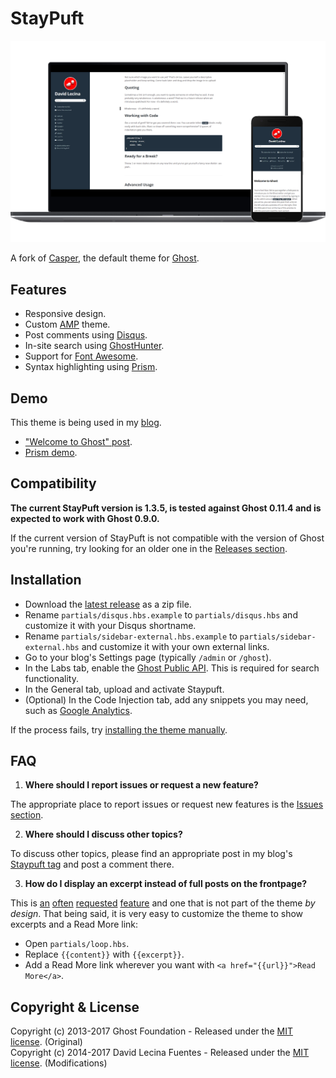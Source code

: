 # StayPuft

![Screenshot](/assets/screenshot-mockup.png?raw=true)

A fork of [Casper](https://github.com/TryGhost/Casper), the default theme for [Ghost](https://github.com/TryGhost/Ghost).

## Features

* Responsive design.
* Custom [AMP](https://dev.ghost.org/custom-amp-themes/) theme.
* Post comments using [Disqus](http://disqus.com/).
* In-site search using [GhostHunter](https://github.com/i11ume/ghostHunter).
* Support for [Font Awesome](https://github.com/FortAwesome/Font-Awesome).
* Syntax highlighting using [Prism](https://github.com/LeaVerou/prism/).

## Demo

This theme is being used in my [blog](http://davidlecina.com/).

*  ["Welcome to Ghost" post](http://davidlecina.com/blog/welcome-to-ghost/).
*  [Prism demo](http://davidlecina.com/blog/prism-demo/).

## Compatibility

**The current StayPuft version is 1.3.5, is tested against Ghost 0.11.4 and is expected to work with Ghost 0.9.0.**

If the current version of StayPuft is not compatible with the version of Ghost you're running, try looking for an older one in the [Releases section](https://github.com/dlecina/StayPuft/releases).

## Installation

* Download the [latest release](https://github.com/dlecina/StayPuft/releases/latest) as a zip file.
* Rename `partials/disqus.hbs.example` to `partials/disqus.hbs` and customize it with your Disqus shortname.
* Rename `partials/sidebar-external.hbs.example` to `partials/sidebar-external.hbs` and customize it with your own external links.
* Go to your blog's Settings page (typically `/admin` or `/ghost`).
* In the Labs tab, enable the [Ghost Public API](http://support.ghost.org/public-api-beta/). This is required for search functionality.
* In the General tab, upload and activate Staypuft.
* (Optional) In the Code Injection tab, add any snippets you may need, such as [Google Analytics](http://academy.ghost.org/how-to-monitor-your-ghost-blogs-traffic/).

If the process fails, try [installing the theme manually](https://www.ghostforbeginners.com/how-to-install-a-ghost-theme/#uploadmanually).

## FAQ

1. **Where should I report issues or request a new feature?**

  The appropriate place to report issues or request new features is the [Issues section](https://github.com/dlecina/StayPuft/issues).

2. **Where should I discuss other topics?**

  To discuss other topics, please find an appropriate post in my blog's [Staypuft tag](http://davidlecina.com/blog/tag/staypuft/) and post a comment there.

3. **How do I display an excerpt instead of full posts on the frontpage?**

  This is [an](https://github.com/dlecina/StayPuft/issues/2) [often](https://github.com/dlecina/StayPuft/issues/13) [requested](https://github.com/dlecina/StayPuft/issues/18) [feature](https://github.com/dlecina/StayPuft/pull/21) and one that is not part of the theme _by design_. That being said, it is very easy to customize the theme to show excerpts and a Read More link:

  * Open `partials/loop.hbs`.
  * Replace `{{content}}` with `{{excerpt}}`.
  * Add a Read More link wherever you want with `<a href="{{url}}">Read More</a>`.

## Copyright & License

Copyright (c) 2013-2017 Ghost Foundation - Released under the [MIT license](LICENSE). (Original)  
Copyright (c) 2014-2017 David Lecina Fuentes - Released under the [MIT license](LICENSE). (Modifications)
